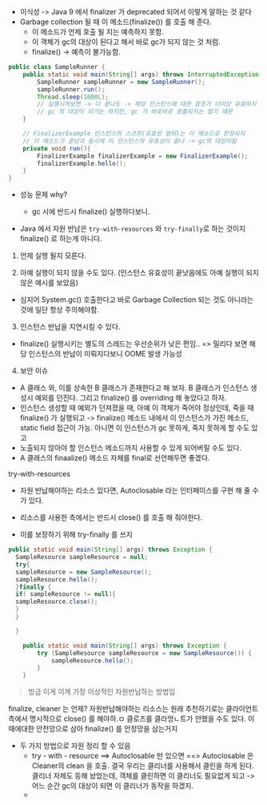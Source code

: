 - 이식성 -> Java 9  에서 finalizer 가 deprecated 되어서 이렇게 말하는 것 같다 
- Garbage collection 될 때 이 메소드(finalize()) 를 호출 해 준다. 
  - 이 메소드가 언제 호출 될 지는 예측하지 못함. 
  - 이 객체가 gc의 대상이 된다고 해서 바로 gc가 되지 않는 것 처럼.
  - finalize() -> 예측이 불가능함.
```java
public class SampleRunner {
	public static void main(String[] args) throws InterruptedException {
		SampleRunner sampleRunner = new SampleRunner();
		sampleRunner.run();
		Thread.sleep(1000L);
		// 실행시켜보면 -> 다 끝나도 -> 해당 인스턴스에 대한 참조가 더이상 유효하지 않다고 finalize() 호출 되지는 않았음
		// gc 의 대상이 되기는 하지만, gc 가 바로바로 호출되지는 않기 때문
	}

	// FinalizerExample 인스턴스의 스코프(유효성 범위)는 이 메소드로 한정되지
	// 이 메소드가 끝남과 동시에 이 인스턴스의 유효성이 끝나 -> gc의 대상이됨
	private void run(){
		FinalizerExample finalizerExample = new FinalizerExample();
		finalizerExample.hello();
	}
}

```
- 성능 문제  why?
  - gc 시에 반드시 finalize() 실행하다보니.

- Java 에서 자원 반남은 ```try-with-resources``` 와 ```try-finally```로 하는 것이지 finalize() 로 하는게 아니다.

1. 언제 실행 될지 모른다.

2. 아예 실행이 되지 않을 수도 있다. (인스턴스 유효성이 끝낫음에도 아예 실행이 되지 않은 예시를 보았음)
- 심지어 System.gc() 호출한다고 바로 Garbage Collection 되는 것도 아니라는 것에 일단 항상 주의해야함.

3. 인스턴스 반납을 지연시킬 수 있다. 
- finalize() 실행시키는 별도의 스레드는 우선순위가 낮은 편임.. => 밀리다 보면 해당 인스턴스의 반납이 미뤄지다보니 OOME 발생 가능성

4. 보안 이슈 
- A 클래스 와, 이를 상속한 B 클래스가 존재한다고 해 보자. 
B 클래스가 인스턴스 생성시 예외를 던진다. 그리고 finalize() 를 overriding 해 놓았다고 하자.
- 인스턴스 생성할 때 예외가 던져졌을 때, 아예 이 객체가 죽어야 정상인데, 죽을 때 finalize() 가 실행되고 -> finalize() 메소드 내에서 이 인스턴스가 가진 메소드, static field 접근이 가능.
아니면 이 인스턴스가 gc 못하게, 죽지 못하게 할 수도 있고 
- 노출되지 않아야 할 인스턴스 메소드까지 사용할 수 있게 되어버릴 수도 있다. 
- A 클래스의 finaalize() 메소드 자체를 final로 선언해두면 좋겠다. 

try-with-resources

- 자원 반납해야하는 리소스 있다면, Autoclosable 라는 인터페이스를 구현 해 줄 수가 있다. 
- 리소스를 사용한 측에서는 반드시 close() 를 호출 해 줘야한다. 

- 이를 보장하기 위해 try-finally 를 쓰지

```java
public static void main(String[] args) throws Exception {
  SampleResource sampleResource = null;
  try{
  sampleResource = new SampleResource();
  sampleResource.hello();
  }finally {
  if( sampleResource != null){
  sampleResource.close();
  }
  }

  }
```


```java
	public static void main(String[] args) throws Exception {
		try (SampleResource sampleResource = new SampleResource()) {
			sampleResource.hello();
		}
	}

```
> 방금 이게 이게 가장 이상적인 자원반납하는 방법임

finalize, cleaner 는 언제? 자원반납해야하는 리소스는 원래 추천하기로는 클라이언트측에서 명시적으로 close() 를 해야하.ㅁ
클로즈를 클라엉ㄴ트가 안했을 수도 있다. 
이 때에대한 안전망으로 삼아 finalize() 를 안정망을 삼는거지 



- 두 가지 방법으로 자원 정리 할 수 있음
  - try - with - resource  ==> Autoclosable 만 있으면  ==> Autoclosable 은 Cleaner의 clean 을 호출. 결국 우리는 클리너를 사용해서 클린을 하게 된다. 클리너 자체도 등해 놨었는데, 객체를 클린하면 이 클리너도 필요없게 되고 -> 어느 순간 gc의 대상이 되면 이 클리너가 동작을 하겠지.  
  - 



